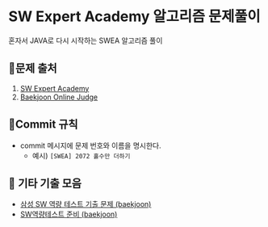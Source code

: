 # SW Expert Academy 알고리즘 문제풀이

혼자서 JAVA로 다시 시작하는 SWEA 알고리즘 풀이


## 🐯문제 출처
1. [SW Expert Academy](https://www.swexpertacademy.com/main/main.do)
2. [Baekjoon Online Judge](https://www.acmicpc.net)
    

## 🐤Commit 규칙
- commit 메시지에 문제 번호와 이름을 명시한다.
    - 예시) `[SWEA] 2072 홀수만 더하기`


## 🦄 기타 기출 모음

- [삼성 SW 역량 테스트 기출 문제 (baekjoon)](https://www.acmicpc.net/workbook/view/1152)
- [SW역량테스트 준비 (baekjoon)](https://www.acmicpc.net/workbook/view/2063)
